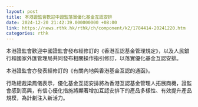 ```yaml
---
layout: post
title: 本港證監會歡迎中證監落實優化基金互認安排
date: 2024-12-20 21:42:39.000000000 +08:00
link: https://news.rthk.hk/rthk/ch/component/k2/1784414-20241220.htm
categories: rthk
---
```


本港證監會歡迎中國證監會發布經修訂的《香港互認基金管理規定》，以及人民銀行和國家外匯管理局共同發布相關操作指引修訂，以落實優化基金互認安排。

本港證監會亦發表經修訂的《有關內地與香港基金互認的通函》。

行政總裁梁鳳儀表示，優化基金互認安排將為香港互認基金管理人拓展商機，證監會感到高興，有信心優化措施將顯著增加互認安排下的產品多樣性、有效提升產品規模，為計劃注入新活力。
